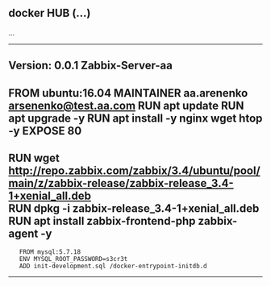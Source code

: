  docker HUB (...)
---

...

---
 Version: 0.0.1
 Zabbix-Server-aa
---
   FROM ubuntu:16.04
        MAINTAINER aa.arenenko  <arsenenko@test.aa.com>
  RUN apt update
  RUN apt upgrade -y 
  RUN apt install -y nginx wget htop -y
EXPOSE 80
---
   RUN wget http://repo.zabbix.com/zabbix/3.4/ubuntu/pool/main/z/zabbix-release/zabbix-release_3.4-1+xenial_all.deb  
   RUN dpkg -i zabbix-release_3.4-1+xenial_all.deb 
   RUN apt install zabbix-frontend-php zabbix-agent -y
---
       FROM mysql:5.7.18
       ENV MYSQL_ROOT_PASSWORD=s3cr3t
       ADD init-development.sql /docker-entrypoint-initdb.d

---
